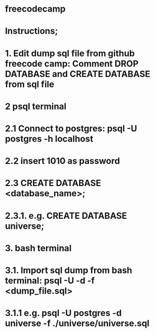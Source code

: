 # freecodecamp

# Instructions;
# 1. Edit dump sql file from github freecode camp: Comment DROP DATABASE and CREATE DATABASE from sql file
# 2 psql terminal
# 2.1 Connect to postgres: psql -U postgres -h localhost
# 2.2 insert 1010 as password
# 2.3 CREATE DATABASE <database_name>;
# 2.3.1. e.g. CREATE DATABASE universe;
# 3. bash terminal
# 3.1. Import sql dump from bash terminal: psql -U <user> -d <database> -f <dump_file.sql>
# 3.1.1 e.g. psql -U postgres -d universe -f ./universe/universe.sql
